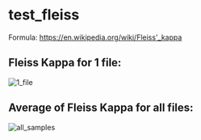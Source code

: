 # test_fleiss

Formula: https://en.wikipedia.org/wiki/Fleiss'_kappa

## Fleiss Kappa for 1 file:
![1_file](https://user-images.githubusercontent.com/116613755/220214231-7deb52e9-df12-432b-8d12-32ce1f10c844.png)

## Average of Fleiss Kappa for all files:
![all_samples](https://user-images.githubusercontent.com/116613755/220214256-471841e7-f28a-4a87-8a70-8001e0620dee.png)
